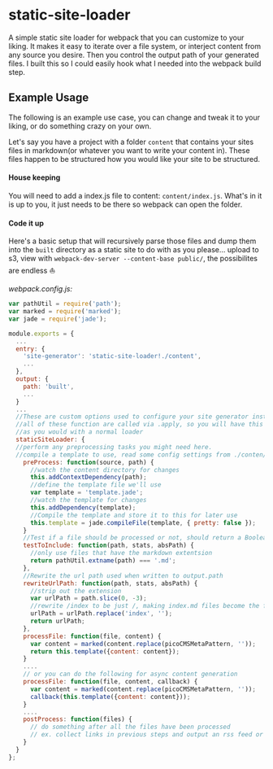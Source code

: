 # static-site-loader
A simple static site loader for webpack that you can customize to your liking.
It makes it easy to iterate over a file system, or interject content from any source you desire.
Then you control the output path of your generated files. I built this so I could easily hook
what I needed into the webpack build step.

## Example Usage

The following is an example use case, you can change and tweak it to your liking, or do something crazy on your own.

Let's say you have a project with a folder `content` that contains your sites files in markdown(or whatever you want to write your content in). These files happen to be structured how you would like your site to be structured.

#### House keeping
You will need to add a index.js file to content: `content/index.js`. What's in it is up to you, it just needs to be there so webpack can open the folder.

#### Code it up
Here's a basic setup that will recursively parse those files and dump them into the `built` directory as a static site to do with as you please... upload to s3, view with `webpack-dev-server --content-base public/`, the possibilites are endless :sailboat:

*webpack.config.js:*

```js
var pathUtil = require('path');
var marked = require('marked');
var jade = require('jade');

module.exports = {
  ...
  entry: {
    'site-generator': 'static-site-loader!./content',
    ...
  },
  output: {
    path: 'built',
    ...
  }
  ...
  //These are custom options used to configure your site generator instance
  //all of these function are called via .apply, so you will have this available to you
  //as you would with a normal loader
  staticSiteLoader: {
  //perform any preprocessing tasks you might need here.
  //compile a template to use, read some config settings from ./conten/index.js as source
    preProcess: function(source, path) {
      //watch the content directory for changes
      this.addContextDependency(path);
      //define the template file we'll use
      var template = 'template.jade';
      //watch the template for changes
      this.addDependency(template);
      //Compile the template and store it to this for later use
      this.template = jade.compileFile(template, { pretty: false });
    }
    //Test if a file should be processed or not, should return a Boolean;
    testToInclude: function(path, stats, absPath) {
      //only use files that have the markdown extentsion
      return pathUtil.extname(path) === '.md';
    },
    //Rewrite the url path used when written to output.path
    rewriteUrlPath: function(path, stats, absPath) {
      //strip out the extension
      var urlPath = path.slice(0, -3);
      //rewrite /index to be just /, making index.md files become the folder index properly
      urlPath = urlPath.replace('index', '');
      return urlPath;
    },
    processFile: function(file, content) {
      var content = marked(content.replace(picoCMSMetaPattern, ''));
      return this.template({content: content});
    }
    ....
    // or you can do the following for async content generation
    processFile: function(file, content, callback) {
      var content = marked(content.replace(picoCMSMetaPattern, ''));
      callback(this.template({content: content}));
    }
    ....
    postProcess: function(files) {
      // do something after all the files have been processed
      // ex. collect links in previous steps and output an rss feed or site map
    }
  }
};
